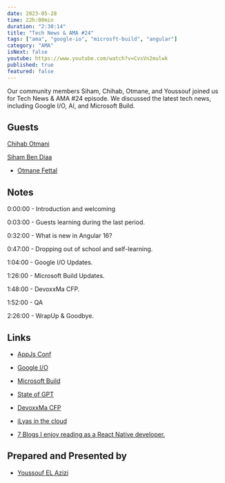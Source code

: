 ```yaml
---
date: 2023-05-28
time: 22h:00min
duration: "2:30:14"
title: "Tech News & AMA #24"
tags: ["ama", "google-io", "microsft-build", "angular"]
category: "AMA"
isNext: false
youtube: https://www.youtube.com/watch?v=CvsVn2mulwk
published: true
featured: false
---
```


Our community members Siham, Chihab, Otmane, and Youssouf joined us for Tech News & AMA #24 episode. We discussed the latest tech news, including Google I/O, AI, and Microsoft Build.

## Guests

[Chihab Otmani](https://chihab.dev)

[Siham Ben Diaa](https://www.mindhunter.dev/)

- [Otmane Fettal](https://twitter.com/ofettal)

## Notes

0:00:00 - Introduction and welcoming

0:03:00 - Guests learning during the last period.

0:32:00 - What is new in Angular 16?

0:47:00 - Dropping out of school and self-learning.

1:04:00 - Google I/O Updates.

1:26:00 - Microsoft Build Updates.

1:48:00 - DevoxxMa CFP.

1:52:00 - QA

2:26:00 - WrapUp & Goodbye.

## Links

- [AppJs Conf](https://www.youtube.com/@SoftwareMansion)

- [Google I/O](https://events.google.com/io/)

- [Microsoft Build](https://mybuild.microsoft.com/)

- [State of GPT](https://www.youtube.com/watch?v=bZQun8Y4L2A)

- [DevoxxMa CFP](https://dvma23.cfp.dev/)

- [iLyas in the cloud](https://www.youtube.com/@iLyasInTheCloud)

- [7 Blogs I enjoy reading as a React Native developer.](https://www.mindhunter.dev/posts/react-native-blogs)

## Prepared and Presented by

- [Youssouf EL Azizi](https://elazizi.com/)
